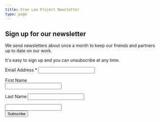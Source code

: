 ```yaml
---
title: Free Law Project Newsletter
type: page
---
```


## Sign up for our newsletter

We send newsletters about once a month to keep our friends and partners up to date on our work. 

It's easy to sign up and you can unsubscribe at any time. 

<form action="https://law.us14.list-manage.com/subscribe/post?u=4ea266fe7d0d074abd3f6a2ae&amp;id=ba547fa86b&amp;ANNOU=TRUE" method="post" target="_blank">
<div className="grid grid-cols-1 max-w-md gap-6">
<label for="mce-EMAIL" className="block">Email Address 
    <span className="text-red-500">*</span>
    <input type="email" value="" name="EMAIL" className="mt-1 block w-full" id="mce-EMAIL"/>
</label>

<label for="mce-FNAME" className="block">First Name         
    <input type="text" value="" name="FNAME" className="mt-1 block w-full" id="mce-FNAME"/>
</label>

<label for="mce-LNAME" className="block">Last Name 
    <input type="text" value="" name="LNAME" className="mt-1 block w-full" id="mce-LNAME"/>
</label>

<div style={{"position": "absolute", "left": "-5000px"}} aria-hidden="true">
    <input type="text" name="b_4ea266fe7d0d074abd3f6a2ae_ba547fa86b" tabindex="-1" value=""/>
</div>
<input type="submit" value="Subscribe" name="subscribe" id="mc-embedded-subscribe" className="text-center whitespace-nowrap border border-transparent rounded-md shadow-sm text-base font-medium text-sm no-underline px-4 py-2 sm:text-md cursor"/>

</div>
</form>
